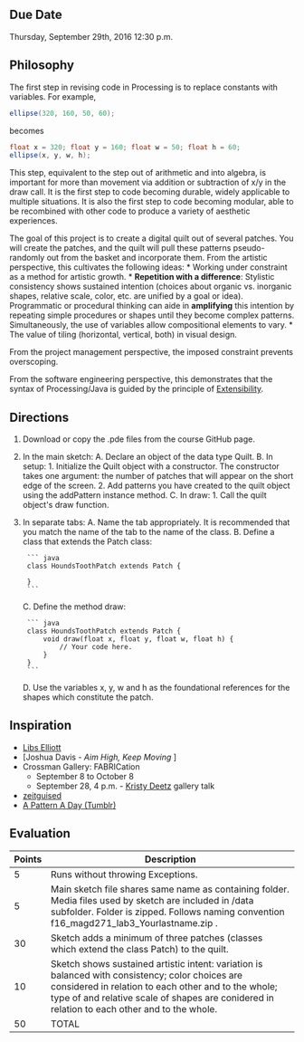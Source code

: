 ## Due Date
Thursday, September 29th, 2016
12:30 p.m.

## Philosophy

The first step in revising code in Processing is to replace constants with variables. For example,

``` java
ellipse(320, 160, 50, 60);
```
    
becomes

``` java
float x = 320; float y = 160; float w = 50; float h = 60;
ellipse(x, y, w, h);
```
    
This step, equivalent to the step out of arithmetic and into algebra, is important for more than movement via addition or subtraction of x/y in the draw call. It is the first step to code becoming durable, widely applicable to multiple situations. It is also the first step to code becoming modular, able to be recombined with other code to produce a variety of aesthetic experiences.

The goal of this project is to create a digital quilt out of several patches. You will create the patches, and the quilt will pull these patterns pseudo-randomly out from the basket and incorporate them. From the artistic perspective, this cultivates the following ideas:
    * Working under constraint as a method for artistic growth.
    * __Repetition with a difference__: Stylistic consistency shows sustained intention (choices about organic vs. inorganic shapes, relative scale, color, etc. are unified by a goal or idea). Programmatic or procedural thinking can aide in __amplifying__ this intention by repeating simple procedures or shapes until they become complex patterns. Simultaneously, the use of variables allow compositional elements to vary.
    * The value of tiling (horizontal, vertical, both) in visual design.
    
From the project management perspective, the imposed constraint prevents overscoping.

From the software engineering perspective, this demonstrates that the syntax of Processing/Java is guided by the principle of [Extensibility](https://en.wikipedia.org/wiki/Extensibility).

## Directions

1. Download or copy the .pde files from the course GitHub page.
2. In the main sketch:
    A. Declare an object of the data type Quilt.
    B. In setup:
        1. Initialize the Quilt object with a constructor. The constructor takes one argument: the number of patches that will appear on the short edge of the screen.
        2. Add patterns you have created to the quilt object using the addPattern instance method.
    C. In draw:
        1. Call the quilt object's draw function.
3. In separate tabs:
    A. Name the tab appropriately. It is recommended that you match the name of the tab to the name of the class.
    B. Define a class that extends the Patch class:
    
        ``` java
        class HoundsToothPatch extends Patch {
        
        }
        ```
        
    C. Define the method draw:
    
        ``` java
        class HoundsToothPatch extends Patch {
            void draw(float x, float y, float w, float h) {
                // Your code here.
            }
        }
        ```
        
    D. Use the variables x, y, w and h as the foundational references for the shapes which constitute the patch.

## Inspiration

* [Libs Elliott](http://www.libselliott.com/)
* [Joshua Davis - _Aim High, Keep Moving_ ]
* Crossman Gallery: FABRICation
    * September 8 to October 8
    * September 28, 4 p.m. - [Kristy Deetz](http://www.uwgb.edu/deetzk/) gallery talk
* [zeitguised](http://www.zeitguised.com/geistxyz/#geistxyz01)
* [A Pattern A Day (Tumblr)](http://a-pattern-a-day.tumblr.com/)

## Evaluation

Points | Description
------ | -----------
5 | Runs without throwing Exceptions.
5 | Main sketch file shares same name as containing folder. Media files used by sketch are included in /data subfolder. Folder is zipped. Follows naming convention f16_magd271_lab3_Yourlastname.zip .
30 | Sketch adds a minimum of three patches (classes which extend the class Patch) to the quilt.
10 | Sketch shows sustained artistic intent: variation is balanced with consistency; color choices are considered in relation to each other and to the whole; type of and relative scale of shapes are conidered in relation to each other and to the whole.
50 | TOTAL